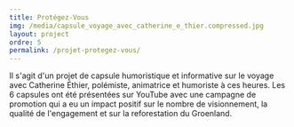 ```yaml
---
title: Protégez-Vous
img: /media/capsule_voyage_avec_catherine_e_thier.compressed.jpg
layout: project
ordre: 5
permalink: /projet-protegez-vous/
---
```

Il s'agit d'un projet de capsule humoristique et informative sur le voyage avec Catherine Éthier, polémiste, animatrice et humoriste à ces heures. Les 6 capsules ont été présentées sur YouTube avec une campagne de promotion qui a eu un impact positif sur le nombre de visionnement, la qualité de l'engagement et sur la reforestation du Groenland.